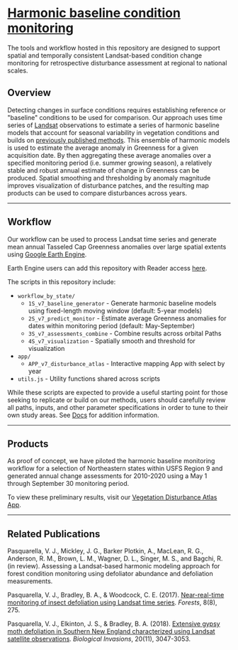 # [Harmonic baseline condition monitoring](https://valpasq.github.io/condition_monitoring/harmonics/)

The tools and workflow hosted in this repository are designed to support spatial and temporally consistent Landsat-based condition change monitoring for retrospective disturbance assessment at regional to national scales.
## Overview
Detecting changes in surface conditions requires establishing reference or "baseline" conditions to be used for comparison. Our approach uses time series of [Landsat](https://www.usgs.gov/core-science-systems/nli/landsat) observations to estimate a series of harmonic baseline models that account for seasonal variability in vegetation conditions and builds on [previously published methods](https://www.mdpi.com/1999-4907/8/8/275). This ensemble of harmonic models is used to estimate the average anomaly in Greenness for a given acquisition date. By then aggregating these average anomalies over a specified monitoring period (i.e. summer growing season), a relatively stable and robust annual estimate of change in Greenness can be produced. Spatial smoothing and thresholding by anomaly magnitude improves visualization of disturbance patches, and the resulting map products can be used to compare disturbances across years.

___

## Workflow
Our workflow can be used to process Landsat time series and generate mean annual Tasseled Cap Greenness anomalies over large spatial extents using [Google Earth Engine](https://earthengine.google.com/).

Earth Engine users can add this repository with Reader access [here](https://code.earthengine.google.com/?accept_repo=users/valeriepasquarella/condition_monitoring).

The scripts in this repository include:

* `workflow_by_state/`
    * `1S_v7_baseline_generator` - Generate harmonic baseline models using fixed-length moving window (default: 5-year models)
    * `2S_v7_predict_monitor` - Estimate average Greenness anomalies for dates within monitoring period (default: May-September)
    * `3S_v7_assessments_combine` - Combine results across orbital Paths
    * `4S_v7_visualization` - Spatially smooth and threshold for visualization
* `app/`
    * `APP_v7_disturbance_atlas` - Interactive mapping App with select by year
* `utils.js` - Utility functions shared across scripts

While these scripts are expected to provide a useful starting point for those seeking to replicate or build on our methods, users should carefully review all paths, inputs, and other parameter specifications in order to tune to their own study areas. See [Docs](https://valpasq.github.io/condition_monitoring/harmonics/) for addition information.

___

## Products
As proof of concept, we have piloted the harmonic baseline monitoring workflow for a selection of Northeastern states within USFS Region 9 and generated annual change assessments for 2010-2020 using a May 1 through September 30 monitoring period.

To view these preliminary results, visit our [Vegetation Disturbance Atlas App](https://valeriepasquarella.users.earthengine.app/view/condition-monitoring-disturbance-atlas).


___

## Related Publications
Pasquarella, V. J., Mickley, J. G., Barker Plotkin, A., MacLean, R. G., Anderson, R. M., Brown, L. M., Wagner, D. L., Singer, M. S., and Bagchi, R. (in review). Assessing a Landsat-based harmonic modeling approach for forest condition monitoring using defoliator abundance and defoliation measurements.

Pasquarella, V. J., Bradley, B. A., & Woodcock, C. E. (2017). [Near-real-time monitoring of insect defoliation using Landsat time series](https://www.mdpi.com/1999-4907/8/8/275). _Forests_, 8(8), 275.

Pasquarella, V. J., Elkinton, J. S., & Bradley, B. A. (2018). [Extensive gypsy moth defoliation in Southern New England characterized using Landsat satellite observations](https://link.springer.com/article/10.1007/s10530-018-1778-0). _Biological Invasions_, 20(11), 3047-3053.
